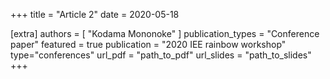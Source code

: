 +++
title = "Article 2"
date = 2020-05-18


[extra]
authors = [ "Kodama Mononoke" ]
publication_types = "Conference paper"
featured = true
publication = "2020 IEE rainbow workshop"
type="conferences"
url_pdf = "path_to_pdf"
url_slides = "path_to_slides"
+++
